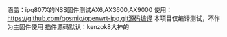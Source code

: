 涵盖：ipq807X的NSS固件测试AX6,AX3600,AX9000
使用：https://github.com/qosmio/openwrt-ipq.git源码编译
本项目仅编译测试，不作为主固件使用
插件源码默认：kenzok8大神的
